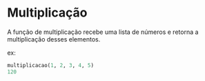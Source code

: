 # Multiplicação

A função de multiplicação recebe uma lista de números e retorna a multiplicação desses elementos.

ex:
```python
multiplicacao(1, 2, 3, 4, 5)
120
```
